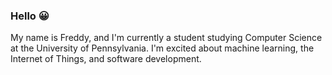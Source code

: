 ### Hello 😀

My name is Freddy, and I'm currently a student studying Computer Science at the University of Pennsylvania. I'm excited about machine learning, the Internet of Things, and software development.
